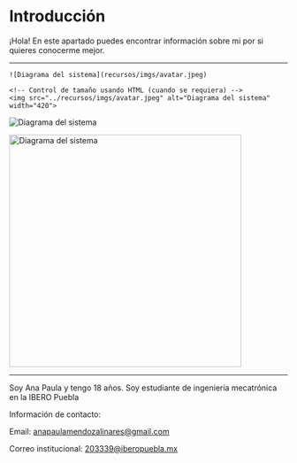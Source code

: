# Introducción

¡Hola! En este apartado puedes encontrar información sobre mi por si quieres conocerme mejor. 

---

``` codigo
![Diagrama del sistema](recursos/imgs/avatar.jpeg)

<!-- Control de tamaño usando HTML (cuando se requiera) -->
<img src="../recursos/imgs/avatar.jpeg" alt="Diagrama del sistema" width="420">
```

![Diagrama del sistema](recursos/imgs/avatar.jpeg)

<img src="../recursos/imgs/avatar.jpeg" alt="Diagrama del sistema" width="420">

---

Soy Ana Paula y tengo 18 años. Soy estudiante de ingeniería mecatrónica en la IBERO Puebla

Información de contacto: 

Email: anapaulamendozalinares@gmail.com

Correo institucional: 203339@iberopuebla.mx
